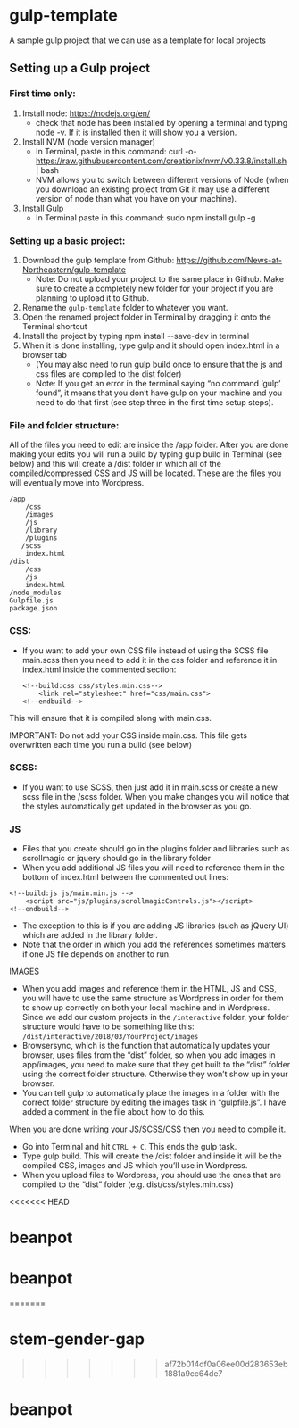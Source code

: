 # gulp-template
A sample gulp project that we can use as a template for local projects

## Setting up a Gulp project

### First time only:
1.	Install node: https://nodejs.org/en/	
    *	check that node has been installed by opening a terminal and typing node -v. If it is installed then it will show you a version.
2.	Install NVM (node version manager)
    *	In Terminal, paste in this command: curl -o- https://raw.githubusercontent.com/creationix/nvm/v0.33.8/install.sh | bash
    *	NVM allows you to switch between different versions of Node (when you download an existing project from Git it may use a different version of node than what you have on your machine).
3.	Install Gulp
    *	In Terminal paste in this command: sudo npm install gulp -g

### Setting up a basic project:
1.	Download the gulp template from Github: https://github.com/News-at-Northeastern/gulp-template
    * Note:  Do not upload your project to the same place in Github. Make sure to create a completely new folder for your project if you are planning to upload it to Github.
2.	Rename the `gulp-template` folder to whatever you want.
3.	Open the renamed project folder in Terminal by dragging it onto the Terminal shortcut
4.	Install the project by typing npm install --save-dev in terminal
5.	When it is done installing, type gulp and it should open index.html in a browser tab
    * (You may also need to run gulp build once to ensure that the js and css files are compiled to the dist folder)
    * Note: If you get an error in the terminal saying “no command ‘gulp’ found”, it means that you don’t have gulp on your machine and you need to do that first (see step three in the first time setup steps).

### File and folder structure:
All of the files you need to edit are inside the /app folder. After you are done making your edits you will run a build by typing gulp build in Terminal (see below) and this will create a /dist folder in which all of the compiled/compressed CSS and JS will be located. These are the files you will eventually move into Wordpress.

```
/app
    /css
    /images
    /js
	/library
	/plugins
   /scss
    index.html
/dist
    /css
    /js
    index.html
/node_modules
Gulpfile.js
package.json
```

### CSS:
*	If you want to add your own CSS file instead of using the SCSS file main.scss then you need to add it in the css folder and reference it in index.html inside the commented section:
    ```
    <!--build:css css/styles.min.css-->
        <link rel="stylesheet" href="css/main.css">
    <!--endbuild-->
    ```
This will ensure that it is compiled along with main.css.

IMPORTANT: Do not add your CSS inside main.css. This file gets overwritten each time you run a build (see below)

### SCSS:
*	If you want to use SCSS, then just add it in main.scss or create a new scss file in the /scss folder. When you make changes you will notice that the styles automatically get updated in the browser as you go.

### JS
*	Files that you create should go in the plugins folder and libraries such as scrollmagic or jquery should go in the library folder
*	When you add additional JS files you will need to reference them in the bottom of index.html between the commented out lines:
```
<!--build:js js/main.min.js -->
    <script src="js/plugins/scrollmagicControls.js"></script>
<!--endbuild-->
```
*	The exception to this is if you are adding JS libraries (such as jQuery UI) which are added in the library folder.
*	Note that the order in which you add the references sometimes matters if one JS file depends on another to run. 

IMAGES
*	When you add images and reference them in the HTML, JS and CSS, you will have to use the same structure as Wordpress in order for them to show up correctly on both your local machine and in Wordpress. Since we add our custom projects in the `/interactive` folder, your folder structure would have to be something like this:
`/dist/interactive/2018/03/YourProject/images`
*	Browsersync, which is the function that automatically updates your browser, uses files from the “dist” folder, so when you add images in app/images, you need to make sure that they get built to the “dist” folder using the correct folder structure. Otherwise they won’t show up in your browser.
*	You can tell gulp to automatically place the images in a folder with the correct folder structure by editing the images task in “gulpfile.js”. I have added a comment in the file about how to do this.

When you are done writing your JS/SCSS/CSS then you need to compile it. 

*	Go into Terminal and hit `CTRL + C`. This ends the gulp task.
*	Type gulp build. This will create the /dist folder and inside it will be the compiled CSS, images and JS which you’ll use in Wordpress.
*	When you upload files to Wordpress, you should use the ones that are compiled to the “dist” folder (e.g. dist/css/styles.min.css)



<<<<<<< HEAD
# beanpot
# beanpot
=======
# stem-gender-gap
>>>>>>> af72b014df0a06ee00d283653eb1881a9cc64de7
# beanpot
